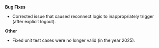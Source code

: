 **Bug Fixes**

* Corrected issue that caused reconnect logic to inappropriately trigger (after explicit logout).

**Other**

* Fixed unit test cases were no longer valid (in the year 2025).